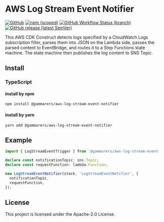 # AWS Log Stream Event Notifier

[![GitHub](https://img.shields.io/github/license/gammarers/aws-log-stream-event-notifier?style=flat-square)](https://github.com/gammarers/aws-log-stream-event-notifier/blob/main/LICENSE)
[![npm (scoped)](https://img.shields.io/npm/v/@gammarers/aws-log-stream-event-notifier?style=flat-square)](https://www.npmjs.com/package/@gammarers/aws-log-stream-event-notifier)
[![GitHub Workflow Status (branch)](https://img.shields.io/github/actions/workflow/status/gammarers/aws-log-stream-event-notifier/release.yml?branch=main&label=release&style=flat-square)](https://github.com/gammarers/aws-log-stream-event-notifier/actions/workflows/release.yml)
[![GitHub release (latest SemVer)](https://img.shields.io/github/v/release/gammarers/aws-log-stream-event-notifier?sort=semver&style=flat-square)](https://github.com/gammarers/aws-log-stream-event-notifier/releases)

This AWS CDK Construct detects logs specified by a CloudWatch Logs subscription filter, parses them into JSON on the Lambda side, passes the parsed content to EventBridge, and routes it to a Step Functions state machine. The state machine then publishes the log content to SNS Topic.

## Install

### TypeScript

#### install by npm

```shell
npm install @gammarers/aws-log-stream-event-notifier
```

#### install by yarn

```shell
yarn add @gammarers/aws-log-stream-event-notifier
```

## Example

```typescript
import { LogStreamEventTrigger } from '@gammarers/aws-log-stream-event-notifier';

declare const notificationTopic: sns.Topic;
declare const requestFunction: lambda.Function;

new LogStreamEventNotifier(stack, 'LogStreamEventNotifier', {
  notificationTopic,
  requestFunction,
});

```

## License

This project is licensed under the Apache-2.0 License.